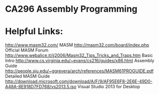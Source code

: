# CA296 Assembly Programming

# Helpful Links:
http://www.masm32.com/ MASM
http://masm32.com/board/index.php Official MASM Forum
http://www.webalice.it/jj2006/Masm32_Tips_Tricks_and_Traps.htm Basic Intro
http://www.cs.virginia.edu/~evans/cs216/guides/x86.html Assembly Guide
http://people.sju.edu/~ggrevera/arch/references/MASM61PROGUIDE.pdf Detailed MASM Guide
http://download.microsoft.com/download/A/F/9/AF95E6F8-2E6E-49D0-A48A-8E918D7FD768/vs2013.5.iso Visual Studio 2013 for Desktop
